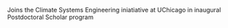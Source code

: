 
Joins the Climate Systems Engineering iniatiative at UChicago in inaugural Postdoctoral Scholar program 
